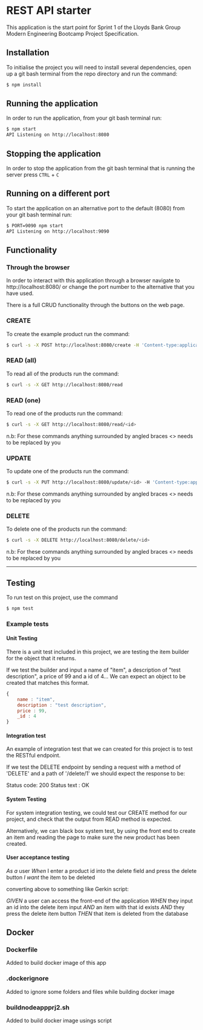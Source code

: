 # REST API starter

This application is the start point for Sprint 1 of the Lloyds Bank Group Modern Engineering Bootcamp Project Specification.

## Installation

To initialise the project you will need to install several dependencies, open up a git bash terminal from the repo directory and run the command:

~~~ bash
$ npm install
~~~

## Running the application

In order to run the application, from your git bash terminal run:

~~~ bash
$ npm start
API Listening on http://localhost:8080
~~~

## Stopping the application

In order to stop the application from the git bash terminal that is running the server press ``CTRL`` + ``C``

## Running on a different port

To start the application on an alternative port to the default (8080) from your git bash terminal run:

~~~ bash
$ PORT=9090 npm start
API Listening on http://localhost:9090
~~~

## Functionality

### Through the browser

In order to interact with this application through a browser navigate to http://localhost:8080/ or change the port number to the alternative that you have used.

There is a full CRUD functionality through the buttons on the web page.

### CREATE

To create the example product run the command:

~~~ bash
$ curl -s -X POST http://localhost:8080/create -H 'Content-type:application/json' -d '{"name":"example product", "description":"this is an example", "price":9.99}'
~~~

### READ (all)

To read all of the products run the command:

~~~ bash
$ curl -s -X GET http://localhost:8080/read
~~~

### READ (one)

To read one of the products run the command:

~~~ bash
$ curl -s -X GET http://localhost:8080/read/<id>
~~~

n.b: For these commands anything surrounded by angled braces <> needs to be replaced by you

### UPDATE

To update one of the products run the command:

~~~ bash
$ curl -s -X PUT http://localhost:8080/update/<id> -H 'Content-type:application/json'  -d '{"name":"updated product", "description":"its brand new", "price":99.99}'
~~~

n.b: For these commands anything surrounded by angled braces <> needs to be replaced by you

### DELETE

To delete one of the products run the command:

~~~ bash
$ curl -s -X DELETE http://localhost:8080/delete/<id>
~~~

n.b: For these commands anything surrounded by angled braces <> needs to be replaced by you

---

## Testing

To run test on this project, use the command

~~~ bash
$ npm test
~~~

### Example tests

#### Unit Testing

There is a unit test included in this project, we are testing the item builder for the object that it returns.

If we test the builder and input a name of "item", a description of "test description", a price of 99 and a id of 4... We can expect an object to be created that matches this format.

~~~ Javascript
{
    name : "item",
    description : "test description",
    price : 99,
    _id : 4
}
~~~

#### Integration test

An example of integration test that we can created for this project is to test the RESTful endpoint.

If we test the DELETE endpoint by sending a request with a method of 'DELETE' and a path of '/delete/1' we should expect the response to be:

Status code: 200
Status text : OK

#### System Testing

For system integration testing, we could test our CREATE method for our project, and check that the output from READ method is expected.

Alternatively, we can black box system test, by using the front end to create an item and reading the page to make sure the new product has been created.

#### User acceptance testing

*As a* user
*When* I enter a product id into the delete field and press the delete button
*I want* the item to be deleted

converting above to something like Gerkin script:

*GIVEN* a user can access the front-end of the application
*WHEN* they input an id into the delete item input
*AND* an item with that id exists
*AND* they press the delete item button
*THEN* that item is deleted from the database


## Docker
### Dockerfile 
Added to build docker image of this app
### .dockerignore
Added to ignore some folders and files while building docker image
### buildnodeappprj2.sh
Added to build docker image usings script
